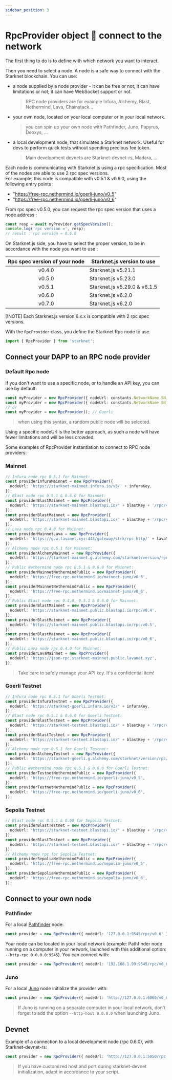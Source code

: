 ```yaml
---
sidebar_position: 3
---
```


# RpcProvider object 🔌 connect to the network

The first thing to do is to define with which network you want to interact.

Then you need to select a node. A node is a safe way to connect with the Starknet blockchain. You can use:

- a node supplied by a node provider - it can be free or not; it can have limitations or not; it can have WebSocket support or not.
  > RPC node providers are for example Infura, Alchemy, Blast, Nethermind, Lava, Chainstack...
- your own node, located on your local computer or in your local network.
  > you can spin up your own node with Pathfinder, Juno, Papyrus, Deoxys, ...
- a local development node, that simulates a Starknet network. Useful for devs to perform quick tests without spending precious fee token.
  > Main development devnets are Starknet-devnet-rs, Madara, ...

Each node is communicating with Starknet.js using a rpc specification. Most of the nodes are able to use 2 rpc spec versions.  
For example, this node is compatible with v0.5.1 & v0.6.0, using the following entry points :

- "https://free-rpc.nethermind.io/goerli-juno/v0_5"
- "https://free-rpc.nethermind.io/goerli-juno/v0_6"

From rpc spec v0.5.0, you can request the rpc spec version that uses a node address :

```typescript
const resp = await myProvider.getSpecVersion();
console.log('rpc version =', resp);
// result : rpc version = 0.6.0
```

On Starknet.js side, you have to select the proper version, to be in accordance with the node you want to use :

| Rpc spec version of your node | Starknet.js version to use   |
| :---------------------------: | ---------------------------- |
|            v0.4.0             | Starknet.js v5.21.1          |
|            v0.5.0             | Starknet.js v5.23.0          |
|            v0.5.1             | Starknet.js v5.29.0 & v6.1.5 |
|            v0.6.0             | Starknet.js v6.2.0           |
|            v0.7.0             | Starknet.js v6.2.0           |

[!NOTE] Each Starknet.js version 6.x.x is compatible with 2 rpc spec versions.

With the `RpcProvider` class, you define the Starknet Rpc node to use.

```typescript
import { RpcProvider } from 'starknet';
```

## Connect your DAPP to an RPC node provider

### Default Rpc node

If you don't want to use a specific node, or to handle an API key, you can use by default:

```typescript
const myProvider = new RpcProvider({ nodeUrl: constants.NetworkName.SN_GOERLI });
const myProvider = new RpcProvider({ nodeUrl: constants.NetworkName.SN_MAIN });
// or
const myProvider = new RpcProvider(); // Goerli
```

> when using this syntax, a random public node will be selected.

Using a specific nodeUrl is the better approach, as such a node will have fewer limitations and will be less crowded.

Some examples of RpcProvider instantiation to connect to RPC node providers:

### Mainnet

```typescript
// Infura node rpc 0.5.1 for Mainnet:
const providerInfuraMainnet = new RpcProvider({
  nodeUrl: 'https://starknet-mainnet.infura.io/v3/' + infuraKey,
});
// Blast node rpc 0.5.1 & 0.6.0 for Mainnet:
const providerBlastMainnet = new RpcProvider({
  nodeUrl: 'https://starknet-mainnet.blastapi.io/' + blastKey + '/rpc/v0.5',
});
const providerBlastMainnet = new RpcProvider({
  nodeUrl: 'https://starknet-mainnet.blastapi.io/' + blastKey + '/rpc/v0_6',
});
// Lava node rpc 0.4.0 for Mainnet:
const providerMainnetLava = new RpcProvider({
  nodeUrl: 'https://g.w.lavanet.xyz:443/gateway/strk/rpc-http/' + lavaMainnetKey,
});
// Alchemy node rpc 0.5.1 for Mainnet:
const providerAlchemyMainnet = new RpcProvider({
  nodeUrl: 'https://starknet-mainnet.g.alchemy.com/starknet/version/rpc/v0.5/' + alchemyKey,
});
// Public Nethermind node rpc 0.5.1 & 0.6.0 for Mainnet:
const providerMainnetNethermindPublic = new RpcProvider({
  nodeUrl: 'https://free-rpc.nethermind.io/mainnet-juno/v0_5',
});
const providerMainnetNethermindPublic = new RpcProvider({
  nodeUrl: 'https://free-rpc.nethermind.io/mainnet-juno/v0_6',
});
// Public Blast node rpc 0.4.0, 0.5.1 & 0.6.0 for Mainnet:
const providerBlastMainnet = new RpcProvider({
  nodeUrl: 'https://starknet-mainnet.public.blastapi.io/rpc/v0.4',
});
const providerBlastMainnet = new RpcProvider({
  nodeUrl: 'https://starknet-mainnet.public.blastapi.io/rpc/v0.5',
});
const providerBlastMainnet = new RpcProvider({
  nodeUrl: 'https://starknet-mainnet.public.blastapi.io/rpc/v0_6',
});
// Public Lava node rpc 0.4.0 for Mainnet:
const providerLavaMainnet = new RpcProvider({
  nodeUrl: 'https://json-rpc.starknet-mainnet.public.lavanet.xyz',
});
```

> Take care to safely manage your API key. It's a confidential item!

### Goerli Testnet

```typescript
// Infura node rpc 0.5.1 for Goerli Testnet:
const providerInfuraTestnet = new RpcProvider({
  nodeUrl: 'https://starknet-goerli.infura.io/v3/' + infuraKey,
});
// Blast node rpc 0.5.1 & 0.6.0 for Goerli Testnet:
const providerBlastTestnet = new RpcProvider({
  nodeUrl: 'https://starknet-testnet.blastapi.io/' + blastKey + '/rpc/v0.5',
});
const providerBlastTestnet = new RpcProvider({
  nodeUrl: 'https://starknet-testnet.blastapi.io/' + blastKey + '/rpc/v0_6',
});
// Alchemy node rpc 0.5.1 for Goerli Testnet:
const providerAlchemyTestnet = new RpcProvider({
  nodeUrl: 'https://starknet-goerli.g.alchemy.com/starknet/version/rpc/v0.5/' + alchemyKey,
});
// Public Nethermind node rpc 0.5.1 & 0.6.0 for Goerli Testnet:
const providerTestnetNethermindPublic = new RpcProvider({
  nodeUrl: 'https://free-rpc.nethermind.io/goerli-juno/v0_5',
});
const providerTestnetNethermindPublic = new RpcProvider({
  nodeUrl: 'https://free-rpc.nethermind.io/goerli-juno/v0_6',
});
```

### Sepolia Testnet

```typescript
// Blast node rpc 0.5.1 & 0.60 for Sepolia Testnet:
const providerBlastTestnet = new RpcProvider({
  nodeUrl: 'https://starknet-testnet.blastapi.io/' + blastKey + '/rpc/v0.5',
});
const providerBlastTestnet = new RpcProvider({
  nodeUrl: 'https://starknet-testnet.blastapi.io/' + blastKey + '/rpc/v0_6',
});
// Alchemy node rpc for Sepolia Testnet:
const providerSepoliaNethermindPublic = new RpcProvider({
  nodeUrl: 'https://free-rpc.nethermind.io/sepolia-juno/v0_5',
});
const providerSepoliaNethermindPublic = new RpcProvider({
  nodeUrl: 'https://free-rpc.nethermind.io/sepolia-juno/v0_6',
});
```

## Connect to your own node

### Pathfinder

For a local [Pathfinder](https://github.com/eqlabs/pathfinder) node:

```typescript
const provider = new RpcProvider({ nodeUrl: '127.0.0.1:9545/rpc/v0_6' });
```

Your node can be located in your local network (example: Pathfinder node running on a computer in your network, launched with this additional option: `--http-rpc 0.0.0.0:9545`).
You can connect with:

```typescript
const provider = new RpcProvider({ nodeUrl: '192.168.1.99:9545/rpc/v0_6' });
```

### Juno

For a local [Juno](https://github.com/NethermindEth/juno) node initialize the provider with:

```typescript
const provider = new RpcProvider({ nodeUrl: 'http://127.0.0.1:6060/v0_6' });
```

> If Juno is running on a separate computer in your local network, don't forget to add the option `--http-host 0.0.0.0` when launching Juno.

## Devnet

Example of a connection to a local development node (rpc 0.6.0), with Starknet-devnet-rs:

```typescript
const provider = new RpcProvider({ nodeUrl: 'http://127.0.0.1:5050/rpc' });
```

> If you have customized host and port during starknet-devnet initialization, adapt in accordance to your script.
